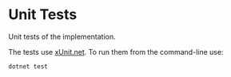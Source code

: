 # Unit Tests

Unit tests of the implementation.

The tests use [xUnit.net](https://xunit.github.io/).
To run them from the command-line use:

```
dotnet test
```